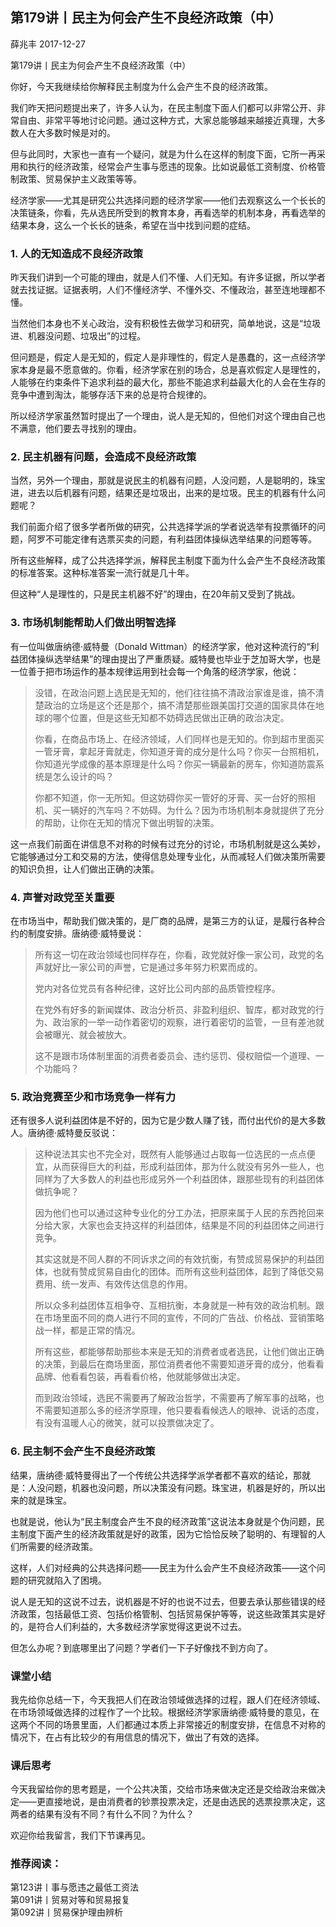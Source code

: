 
## 第179讲丨民主为何会产生不良经济政策（中）


薛兆丰
2017-12-27

第179讲丨民主为何会产生不良经济政策（中）


你好，今天我继续给你解释民主制度为什么会产生不良的经济政策。

我们昨天把问题提出来了，许多人认为，在民主制度下面人们都可以非常公开、非常自由、非常平等地讨论问题。通过这种方式，大家总能够越来越接近真理，大多数人在大多数时候是对的。

但与此同时，大家也一直有一个疑问，就是为什么在这样的制度下面，它所一再采用和执行的经济政策，经常会产生事与愿违的现象。比如说最低工资制度、价格管制政策、贸易保护主义政策等等。

经济学家——尤其是研究公共选择问题的经济学家——他们去观察这么一个长长的决策链条，你看，先从选民所受到的教育本身，再看选举的机制本身，再看选举的结果本身，这么一个长长的链条，希望在当中找到问题的症结。

### 1. 人的无知造成不良经济政策

昨天我们讲到一个可能的理由，就是人们不懂、人们无知。有许多证据，所以学者就去找证据。证据表明，人们不懂经济学、不懂外交、不懂政治，甚至连地理都不懂。

当然他们本身也不关心政治，没有积极性去做学习和研究，简单地说，这是“垃圾进、机器没问题、垃圾出”的过程。

但问题是，假定人是无知的，假定人是非理性的，假定人是愚蠢的，这一点经济学家本身是最不愿意做的。你看，经济学家在别的场合，总是喜欢假定人是理性的，人能够在约束条件下追求利益的最大化，那些不能追求利益最大化的人会在生存的竞争中遭到淘汰，能够存活下来的总是符合规律的。

所以经济学家虽然暂时提出了一个理由，说人是无知的，但他们对这个理由自己也不满意，他们要去寻找别的理由。

### 2. 民主机器有问题，会造成不良经济政策

当然，另外一个理由，那就是说民主的机器有问题，人没问题，人是聪明的，珠宝进，进去以后机器有问题，结果还是垃圾出，出来的是垃圾。民主的机器有什么问题呢？

我们前面介绍了很多学者所做的研究，公共选择学派的学者说选举有投票循环的问题，阿罗不可能定律有选票买卖的问题，有利益团体操纵选举结果的问题等等。

所有这些解释，成了公共选择学派，解释民主制度下面为什么会产生不良经济政策的标准答案。这种标准答案一流行就是几十年。

但这种“人是理性的，只是民主机器不好”的理由，在20年前又受到了挑战。    

### 3. 市场机制能帮助人们做出明智选择

有一位叫做唐纳德·威特曼（Donald Wittman）的经济学家，他对这种流行的“利益团体操纵选举结果”的理由提出了严重质疑。威特曼也毕业于芝加哥大学，也是一位善于把市场运作的基本规律运用到社会每一个角落的经济学家，他说：

> 没错，在政治问题上选民是无知的，他们往往搞不清政治家谁是谁，搞不清楚政治的立场是这个还是那个，搞不清楚那些跟美国打交道的国家具体在地球的哪个位置，但是这些无知都不妨碍选民做出正确的政治决定。
 >
> 你看，在商品市场上、在经济领域，人们同样也是无知的。你到超市里面买一管牙膏，拿起牙膏就走，你知道牙膏的成分是什么吗？你买一台照相机，你知道光学成像的基本原理是什么吗？你买一辆最新的房车，你知道防震系统是怎么设计的吗？
>
> 你都不知道，你一无所知。但这妨碍你买一管好的牙膏、买一台好的照相机、买一辆好的汽车吗？不妨碍。为什么？因为市场机制本身就提供了充分的帮助，让你在无知的情况下做出明智的决策。

这一点我们前面在讲信息不对称的时候有过充分的讨论，市场机制就是这么美妙，它能够通过分工和交易的方法，使得信息处理专业化，从而减轻人们做决策所需要的知识负担，让人们做出正确的决策。

### 4. 声誉对政党至关重要

在市场当中，帮助我们做决策的，是厂商的品牌，是第三方的认证，是履行各种合约的制度安排。唐纳德·威特曼说：

> 所有这一切在政治领域也同样存在，你看，政党就好像一家公司，政党的名声就好比一家公司的声誉，它是通过多年努力积累而成的。
>
> 党内对各位党员有各种纪律，这好比公司内部的品质管控程序。
>
> 在党外有好多的新闻媒体、政治分析员、非盈利组织、智库，都对政党的行为、政治家的一举一动作着密切的观察，进行着密切的监管，一旦有差池就会被曝光、就会被放大。
>
> 这不是跟市场体制里面的消费者委员会、违约惩罚、侵权赔偿一个道理、一个功能吗？

### 5. 政治竞赛至少和市场竞争一样有力

还有很多人说利益团体是不好的，因为它是少数人赚了钱，而付出代价的是大多数人。唐纳德·威特曼反驳说：

> 这种说法其实也不完全对，既然有人能够通过占取每一位选民的一点点便宜，从而获得巨大的利益，形成利益团体，那为什么就没有另外一些人，也同样为了大多数人的利益也形成另外一个利益团体，跟那些现有的利益团体做抗争呢？
>
> 因为他们也可以通过这种专业化的分工办法，把原来属于人民的东西抢回来分给大家，大家也会支持这样的利益团体，结果是不同的利益团体之间进行竞争。
>
> 其实这就是不同人群的不同诉求之间的有效抗衡，有赞成贸易保护的利益团体，也就有赞成贸易自由化的团体。而所有这些利益团体，起到了降低交易费用、统一发声、有效传达信息的作用。
>
> 所以众多利益团体互相争夺、互相抗衡，本身就是一种有效的政治机制。跟在市场里面不同的商人进行不同的宣传，不同的广告战、价格战、营销策略战一样，都是正常的情况。
>
> 所有这些，都能够帮助那些本来是无知的消费者或者选民，让他们做出正确的决策，到最后在商场里面，那位消费者他不需要知道牙膏的成分，他看看品牌、他看看包装，再看看价格，他就能够做出决定。
>
> 而到政治领域，选民不需要再了解政治哲学，不需要再了解军事的战略，也不需要知道那么多的经济学原理，他只要看看候选人的眼神、说话的态度，有没有温暖人心的微笑，就可以投票做决定了。

### 6. 民主制不会产生不良经济政策

结果，唐纳德·威特曼得出了一个传统公共选择学派学者都不喜欢的结论，那就是：人没问题，机器也没问题，所以决策没有问题。珠宝进，机器是好的，所以出来的就是珠宝。

也就是说，他认为“民主制度会产生不良的经济政策”这说法本身就是个伪问题，民主制度下面产生的经济政策就是好的政策，因为它恰恰反映了聪明的、有理智的人们所需要的经济政策。

这样，人们对经典的公共选择问题——民主为什么会产生不良经济政策——这个问题的研究就陷入了困境。

说人是无知的这说不过去，说机器是不好的也说不过去，但要去承认那些错误的经济政策，包括最低工资、包括价格管制、包括贸易保护等等，说这些政策其实是好的，是符合人们利益的，大多数经济学家觉得这更说不过去。

但怎么办呢？到底哪里出了问题？学者们一下子好像找不到方向了。

### 课堂小结

我先给你总结一下，今天我把人们在政治领域做选择的过程，跟人们在经济领域、在市场领域做选择的过程作了一个比较。根据经济学家唐纳德·威特曼的意见，在这两个不同的场景里面，人们都通过本质上非常接近的制度安排，在信息不对称的情况下，在占有比较少的有用信息的情况下，做出了有效的选择。

### 课后思考

今天我留给你的思考题是，一个公共决策，交给市场来做决定还是交给政治来做决定——更直接地说，是由消费者的钞票投票决定，还是由选民的选票投票决定，这两者的结果有没有不同？有什么不同？为什么？

欢迎你给我留言，我们下节课再见。

### 推荐阅读：

第123讲丨事与愿违之最低工资法  
第091讲丨贸易对等和贸易报复  
第092讲丨贸易保护理由辨析  
